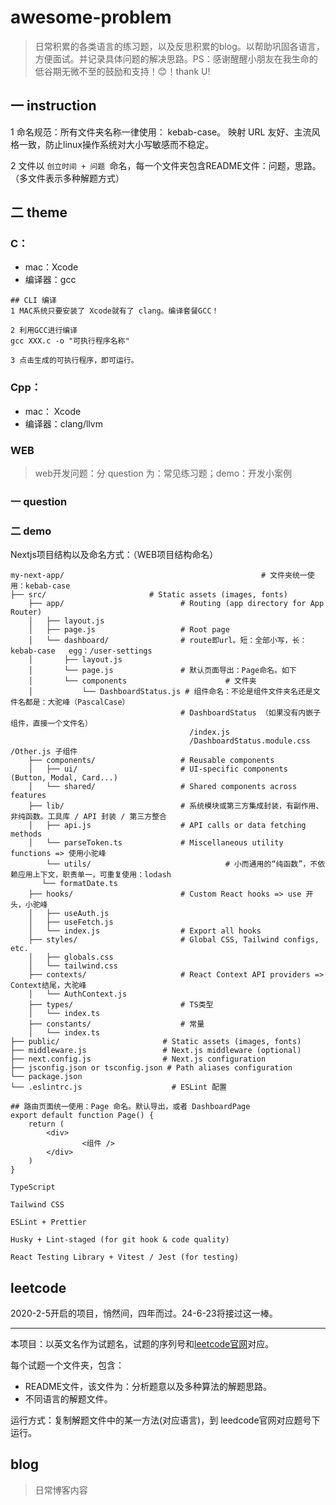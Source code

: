 # awesome-problem

> 日常积累的各类语言的练习题，以及反思积累的blog。以帮助巩固各语言，方便面试。并记录具体问题的解决思路。PS：感谢醒醒小朋友在我生命的低谷期无微不至的鼓励和支持！😊！thank U! 

## 一 instruction

1 命名规范：所有文件夹名称一律使用： kebab-case。 映射 URL 友好、主流风格一致，防止linux操作系统对大小写敏感而不稳定。

2 文件以 `创立时间 + 问题 `命名，每一个文件夹包含README文件：问题，思路。（多文件表示多种解题方式）



## 二 theme



### C：

- mac：Xcode
- 编译器：gcc



```shell
## CLI 编译
1 MAC系统只要安装了 Xcode就有了 clang。编译套餐GCC！

2 利用GCC进行编译
gcc XXX.c -o "可执行程序名称"

3 点击生成的可执行程序，即可运行。
```



### Cpp：

- mac： Xcode
- 编译器：clang/llvm





### WEB

> web开发问题：分 question 为：常见练习题；demo：开发小案例

### 一 question



### 二 demo

Nextjs项目结构以及命名方式：（WEB项目结构命名）

```shell
my-next-app/											# 文件夹统一使用：kebab-case
├── src/                       # Static assets (images, fonts)
    ├── app/                          # Routing (app directory for App Router)
    │   ├── layout.js
    │   ├── page.js                   # Root page
    │   └── dashboard/                # route即url。短：全部小写，长：kebab-case	egg：/user-settings
    │       ├── layout.js
    │       └── page.js               # 默认页面导出：Page命名。如下
    │       └── components						# 文件夹
    │           └── DashboardStatus.js # 组件命名：不论是组件文件夹名还是文件名都是：大驼峰（PascalCase）
                                      # DashboardStatus （如果没有内嵌子组件，直接一个文件名）
                                        /index.js
                                        /DashboardStatus.module.css																										              						/Other.js 子组件
    ├── components/                   # Reusable components
    │   ├── ui/                       # UI-specific components (Button, Modal, Card...)
    │   └── shared/                   # Shared components across features
    ├── lib/                          # 系统模块或第三方集成封装，有副作用、非纯函数。工具库 / API 封装 / 第三方整合
    │   ├── api.js                    # API calls or data fetching methods
    │   └── parseToken.ts             # Miscellaneous utility functions => 使用小驼峰
		└── utils/                				# 小而通用的“纯函数”，不依赖应用上下文，职责单一，可重复使用：lodash
       └── formatDate.ts
    ├── hooks/                        # Custom React hooks => use 开头，小驼峰
    │   ├── useAuth.js
    │   ├── useFetch.js
    │   └── index.js                  # Export all hooks
    ├── styles/                       # Global CSS, Tailwind configs, etc.
    │   ├── globals.css
    │   └── tailwind.css
    ├── contexts/                     # React Context API providers => Context结尾，大驼峰
    │   └── AuthContext.js
    ├── types/                        # TS类型
    │   └── index.ts
    ├── constants/                    # 常量
    │   └── index.ts
├── public/                       # Static assets (images, fonts)
├── middleware.js                 # Next.js middleware (optional)
├── next.config.js                # Next.js configuration
├── jsconfig.json or tsconfig.json # Path aliases configuration
└── package.json
└── .eslintrc.js              		# ESLint 配置
```



```shell
## 路由页面统一使用：Page 命名。默认导出，或者 DashboardPage
export default function Page() {
    return (
        <div>
        		<组件 />
        </div>
    )
}
```


```shell
TypeScript

Tailwind CSS

ESLint + Prettier

Husky + Lint-staged (for git hook & code quality)

React Testing Library + Vitest / Jest (for testing)

```



## leetcode

2020-2-5开启的项目，悄然间，四年而过。24-6-23将接过这一棒。

---

本项目：以英文名作为试题名，试题的序列号和[leetcode官网](https://leetcode.com/)对应。

每个试题一个文件夹，包含：

- README文件，该文件为：分析题意以及多种算法的解题思路。
- 不同语言的解题文件。

运行方式：复制解题文件中的某一方法(对应语言)，到 leedcode官网对应题号下运行。 



## blog

> 日常博客内容



